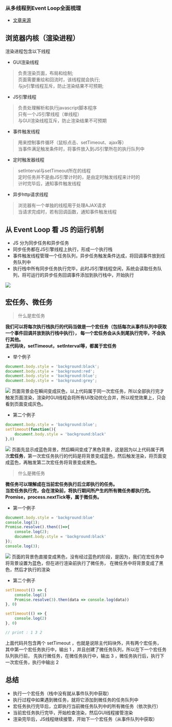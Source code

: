 ### 从多线程到Event Loop全面梳理

- [文章来源](https://juejin.im/post/5d5b4c2df265da03dd3d73e5#heading-11)

## 浏览器内核（渲染进程）
渲染进程包含以下线程
- GUI渲染线程
>负责渲染页面，布局和绘制;<br />
页面需要重绘和回流时，该线程就会执行;<br />
与js引擎线程互斥，防止渲染结果不可预期;

- JS引擎线程
>负责处理解析和执行javascript脚本程序<br />
只有一个JS引擎线程（单线程）<br />
与GUI渲染线程互斥，防止渲染结果不可预期

- 事件触发线程
>用来控制事件循环（鼠标点击、setTimeout、ajax等）<br />
当事件满足触发条件时，将事件放入到JS引擎所在的执行队列中

- 定时触发器线程
>setInterval与setTimeout所在的线程<br />
定时任务并不是由JS引擎计时的，是由定时触发线程来计时的<br />
计时完毕后，通知事件触发线程

- 异步http请求线程
>浏览器有一个单独的线程用于处理AJAX请求<br />
当请求完成时，若有回调函数，通知事件触发线程

## 从 Event Loop 看 JS 的运行机制
- JS 分为同步任务和异步任务
- 同步任务都在JS引擎线程上执行，形成一个执行栈
- 事件触发线程管理一个任务队列，异步任务触发条件达成，将回调事件放到任务队列中
- 执行栈中所有同步任务执行完毕，此时JS引擎线程空闲，系统会读取任务队列，将可运行的异步任务回调事件添加到执行栈中，开始执行

![](https://user-gold-cdn.xitu.io/2019/8/21/16cb1d70e5120bea?imageView2/0/w/1280/h/960/format/webp/ignore-error/1)

## 宏任务、微任务
> 什么是宏任务

<strong>我们可以将每次执行栈执行的代码当做是一个宏任务（包括每次从事件队列中获取一个事件回调并放到执行栈中执行）， 每一个宏任务会从头到尾执行完毕，不会执行其他。<br/>
主代码块，setTimeout，setInterval等，都属于宏任务
</strong>

- 举个例子
``` js
document.body.style = 'background:black';
document.body.style = 'background:red';
document.body.style = 'background:blue';
document.body.style = 'background:grey';
```
![](https://user-gold-cdn.xitu.io/2019/8/20/16caca3e44d7d357?imageslim)
页面背景会在瞬间变成灰色，以上代码属于同一次宏任务，所以全部执行完才触发页面渲染，渲染时GUI线程会将所有UI改动优化合并，所以视觉效果上，只会看到页面变成灰色。

- 第二个例子
``` js
document.body.style = 'background:blue';
setTimeout(function(){
    document.body.style = 'background:black'
},0)
```
![](https://user-gold-cdn.xitu.io/2019/8/20/16caca3ed44e6b16?imageslim)
页面先显示成蓝色背景，然后瞬间变成了黑色背景，这是因为以上代码属于两次<strong>宏任务</strong>，第一次宏任务执行的代码是将背景变成蓝色，然后触发渲染，将页面变成蓝色，再触发第二次宏任务将背景变成黑色。
> 什么是微任务

<strong>微任务可以理解成在当前宏任务执行后立即执行的任务。<br />当宏任务执行完，会在渲染前，将执行期间所产生的所有微任务都执行完。<br />Promise，process.nextTick等，属于微任务。</strong>
- 第一个例子
``` js
document.body.style = 'background:blue'
console.log(1);
Promise.resolve().then(()=>{
    console.log(2);
    document.body.style = 'background:black'
});
console.log(3);
```
![](https://user-gold-cdn.xitu.io/2019/8/20/16cad85d2378ccb5?imageslim)
页面的背景色直接变成黑色，没有经过蓝色的阶段，是因为，我们在宏任务中将背景设置为蓝色，但在进行渲染前执行了微任务， 在微任务中将背景变成了黑色，然后才执行的渲染
- 第二个例子
``` js
setTimeout(() => {
    console.log(1)
    Promise.resolve(3).then(data => console.log(data))
}, 0)

setTimeout(() => {
    console.log(2)
}, 0)

// print : 1 3 2
```
上面代码共包含两个 setTimeout ，也就是说除主代码块外，共有两个宏任务，
其中第一个宏任务执行中，输出 1 ，并且创建了微任务队列，所以在下一个宏任务队列执行前，
先执行微任务，在微任务执行中，输出 3 ，微任务执行后，执行下一次宏任务，执行中输出 2

## 总结
- 执行一个宏任务（栈中没有就从事件队列中获取）
- 执行过程中如果遇到微任务，就将它添加到微任务的任务队列中
- 宏任务执行完毕后，立即执行当前微任务队列中的所有微任务（依次执行）
- 当前宏任务执行完毕，开始检查渲染，然后GUI线程接管渲染
- 渲染完毕后，JS线程继续接管，开始下一个宏任务（从事件队列中获取）